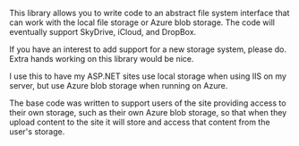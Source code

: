 ﻿This library allows you to write code to an abstract file system interface that can work with the local file storage or Azure blob storage. The code will eventually support SkyDrive, iCloud, and DropBox. 

If you have an interest to add support for a new storage system, please do. Extra hands working on this library would be nice.

I use this to have my ASP.NET sites use local storage when using IIS on my server, but use Azure blob storage when running on Azure.

The base code was written to support users of the site providing access to their own storage, such as their own Azure blob storage, so that when they upload content to the site it will store and access that content from the user's storage.
